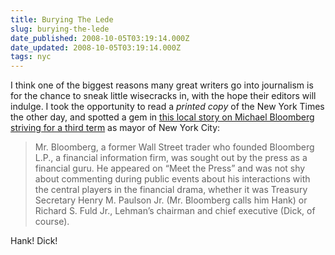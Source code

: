 ```yaml
---
title: Burying The Lede
slug: burying-the-lede
date_published: 2008-10-05T03:19:14.000Z
date_updated: 2008-10-05T03:19:14.000Z
tags: nyc
---
```


I think one of the biggest reasons many great writers go into journalism is for the chance to sneak little wisecracks in, with the hope their editors will indulge. I took the opportunity to read a *printed copy* of the New York Times the other day, and spotted a gem in [this local story on Michael Bloomberg striving for a third term](http://www.nytimes.com/2008/10/01/nyregion/01support.html?partner=permalink&amp;exprod=permalink) as mayor of New York City:

> Mr. Bloomberg, a former Wall Street trader who founded Bloomberg L.P., a financial information firm, was sought out by the press as a financial guru. He appeared on “Meet the Press” and was not shy about commenting during public events about his interactions with the central players in the financial drama, whether it was Treasury Secretary Henry M. Paulson Jr. (Mr. Bloomberg calls him Hank) or Richard S. Fuld Jr., Lehman’s chairman and chief executive (Dick, of course).

Hank! Dick!
